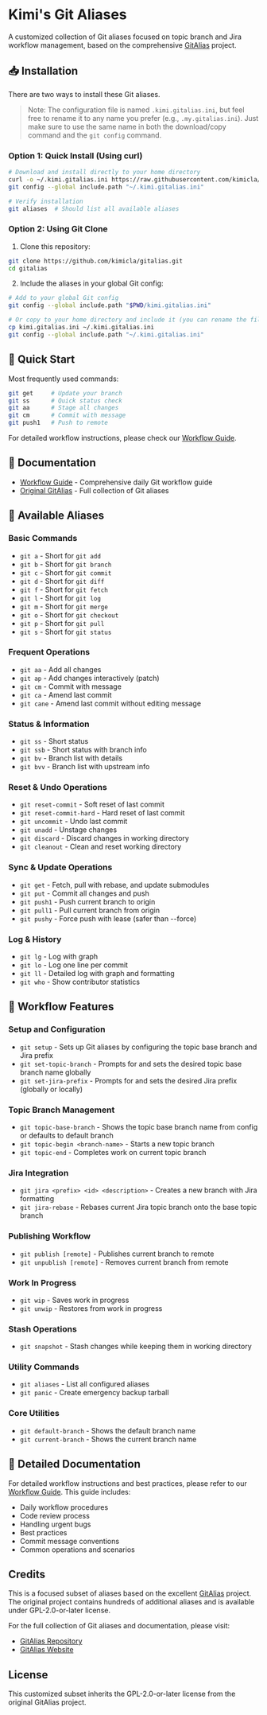 # Kimi's Git Aliases

A customized collection of Git aliases focused on topic branch and Jira workflow management, based on the comprehensive [GitAlias](https://github.com/GitAlias/gitalias) project.

## 📥 Installation

There are two ways to install these Git aliases. 

> Note: The configuration file is named `.kimi.gitalias.ini`, but feel free to rename it to any name you prefer (e.g., `.my.gitalias.ini`). Just make sure to use the same name in both the download/copy command and the `git config` command.

### Option 1: Quick Install (Using curl)

```bash
# Download and install directly to your home directory
curl -o ~/.kimi.gitalias.ini https://raw.githubusercontent.com/kimicla/gitalias/main/kimi.gitalias.ini
git config --global include.path "~/.kimi.gitalias.ini"

# Verify installation
git aliases  # Should list all available aliases
```

### Option 2: Using Git Clone

1. Clone this repository:
```bash
git clone https://github.com/kimicla/gitalias.git
cd gitalias
```

2. Include the aliases in your global Git config:
```bash
# Add to your global Git config
git config --global include.path "$PWD/kimi.gitalias.ini"

# Or copy to your home directory and include it (you can rename the file if you prefer)
cp kimi.gitalias.ini ~/.kimi.gitalias.ini
git config --global include.path "~/.kimi.gitalias.ini"
```

## 🚀 Quick Start

Most frequently used commands:
```bash
git get     # Update your branch
git ss      # Quick status check
git aa      # Stage all changes
git cm      # Commit with message
git push1   # Push to remote
```

For detailed workflow instructions, please check our [Workflow Guide](WORKFLOW.md).

## 📖 Documentation

- [Workflow Guide](WORKFLOW.md) - Comprehensive daily Git workflow guide
- [Original GitAlias](https://github.com/GitAlias/gitalias) - Full collection of Git aliases

## 🔧 Available Aliases

### Basic Commands
* `git a` - Short for `git add`
* `git b` - Short for `git branch`
* `git c` - Short for `git commit`
* `git d` - Short for `git diff`
* `git f` - Short for `git fetch`
* `git l` - Short for `git log`
* `git m` - Short for `git merge`
* `git o` - Short for `git checkout`
* `git p` - Short for `git pull`
* `git s` - Short for `git status`

### Frequent Operations
* `git aa` - Add all changes
* `git ap` - Add changes interactively (patch)
* `git cm` - Commit with message
* `git ca` - Amend last commit
* `git cane` - Amend last commit without editing message

### Status & Information
* `git ss` - Short status
* `git ssb` - Short status with branch info
* `git bv` - Branch list with details
* `git bvv` - Branch list with upstream info

### Reset & Undo Operations
* `git reset-commit` - Soft reset of last commit
* `git reset-commit-hard` - Hard reset of last commit
* `git uncommit` - Undo last commit
* `git unadd` - Unstage changes
* `git discard` - Discard changes in working directory
* `git cleanout` - Clean and reset working directory

### Sync & Update Operations
* `git get` - Fetch, pull with rebase, and update submodules
* `git put` - Commit all changes and push
* `git push1` - Push current branch to origin
* `git pull1` - Pull current branch from origin
* `git pushy` - Force push with lease (safer than --force)

### Log & History
* `git lg` - Log with graph
* `git lo` - Log one line per commit
* `git ll` - Detailed log with graph and formatting
* `git who` - Show contributor statistics

## 🔄 Workflow Features

### Setup and Configuration
* `git setup` - Sets up Git aliases by configuring the topic base branch and Jira prefix
* `git set-topic-branch` - Prompts for and sets the desired topic base branch name globally
* `git set-jira-prefix` - Prompts for and sets the desired Jira prefix (globally or locally)

### Topic Branch Management
* `git topic-base-branch` - Shows the topic base branch name from config or defaults to default branch
* `git topic-begin <branch-name>` - Starts a new topic branch
* `git topic-end` - Completes work on current topic branch

### Jira Integration
* `git jira <prefix> <id> <description>` - Creates a new branch with Jira formatting
* `git jira-rebase` - Rebases current Jira topic branch onto the base topic branch

### Publishing Workflow
* `git publish [remote]` - Publishes current branch to remote
* `git unpublish [remote]` - Removes current branch from remote

### Work In Progress
* `git wip` - Saves work in progress
* `git unwip` - Restores from work in progress

### Stash Operations
* `git snapshot` - Stash changes while keeping them in working directory

### Utility Commands
* `git aliases` - List all configured aliases
* `git panic` - Create emergency backup tarball

### Core Utilities
* `git default-branch` - Shows the default branch name
* `git current-branch` - Shows the current branch name

## 📖 Detailed Documentation

For detailed workflow instructions and best practices, please refer to our [Workflow Guide](WORKFLOW.md). This guide includes:
- Daily workflow procedures
- Code review process
- Handling urgent bugs
- Best practices
- Commit message conventions
- Common operations and scenarios

## Credits

This is a focused subset of aliases based on the excellent [GitAlias](https://github.com/GitAlias/gitalias) project. The original project contains hundreds of additional aliases and is available under GPL-2.0-or-later license.

For the full collection of Git aliases and documentation, please visit:
- [GitAlias Repository](https://github.com/GitAlias/gitalias)
- [GitAlias Website](https://gitalias.com)

## License

This customized subset inherits the GPL-2.0-or-later license from the original GitAlias project.
